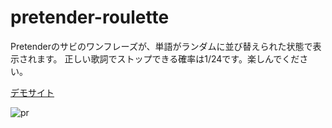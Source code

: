 # pretender-roulette
Pretenderのサビのワンフレーズが、単語がランダムに並び替えられた状態で表示されます。
正しい歌詞でストップできる確率は1/24です。楽しんでください。

[デモサイト](https://jiroshimaya.github.io/pretender-roulette/)

![pr](https://github.com/user-attachments/assets/0e3aeb56-22c9-4870-84c8-0dcaa7c0e344)
